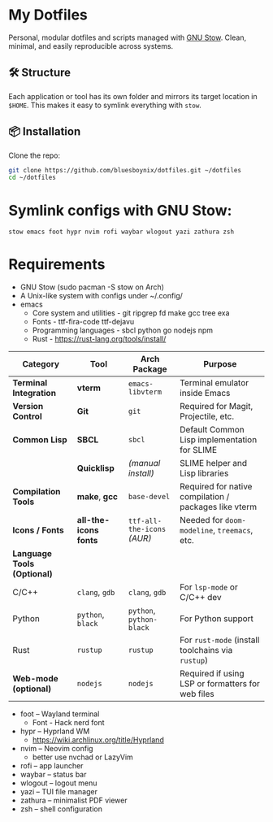 # My Dotfiles

Personal, modular dotfiles and scripts managed with [GNU Stow](https://www.gnu.org/software/stow/). Clean, minimal, and easily reproducible across systems.


## 🛠 Structure

Each application or tool has its own folder and mirrors its target location in `$HOME`. This makes it easy to symlink everything with `stow`.

## 📦 Installation
Clone the repo:
```bash
git clone https://github.com/bluesboynix/dotfiles.git ~/dotfiles
cd ~/dotfiles
```
# Symlink configs with GNU Stow:
```bash
stow emacs foot hypr nvim rofi waybar wlogout yazi zathura zsh
```
# Requirements
* GNU Stow (sudo pacman -S stow on Arch)
* A Unix-like system with configs under ~/.config/
* emacs
  - Core system and utilities - git ripgrep fd make gcc tree exa
  - Fonts - ttf-fira-code ttf-dejavu
  - Programming languages - sbcl python go nodejs npm
  - Rust - https://rust-lang.org/tools/install/
 
| Category                      | Tool                    | Arch Package                | Purpose                                               |
| ----------------------------- | ----------------------- | --------------------------- | ----------------------------------------------------- |
| **Terminal Integration**      | **vterm**               | `emacs-libvterm`            | Terminal emulator inside Emacs                        |
| **Version Control**           | **Git**                 | `git`                       | Required for Magit, Projectile, etc.                  |
| **Common Lisp**               | **SBCL**                | `sbcl`                      | Default Common Lisp implementation for SLIME          |
|                               | **Quicklisp**           | *(manual install)*          | SLIME helper and Lisp libraries                       |
| **Compilation Tools**         | **make**, **gcc**       | `base-devel`                | Required for native compilation / packages like vterm |
| **Icons / Fonts**             | **all-the-icons fonts** | `ttf-all-the-icons` *(AUR)* | Needed for `doom-modeline`, `treemacs`, etc.          |
| **Language Tools (Optional)** |                         |                             |                                                       |
| C/C++                         | `clang`, `gdb`          | `clang`, `gdb`              | For `lsp-mode` or C/C++ dev                           |
| Python                        | `python`, `black`       | `python`, `python-black`    | For Python support                                    |
| Rust                          | `rustup`                | `rustup`                    | For `rust-mode` (install toolchains via `rustup`)     |
| **Web-mode (optional)**       | `nodejs`                | `nodejs`                    | Required if using LSP or formatters for web files     |

* foot – Wayland terminal
  - Font - Hack nerd font
* hypr – Hyprland WM
  - https://wiki.archlinux.org/title/Hyprland
* nvim – Neovim config
  - better use nvchad or LazyVim
* rofi – app launcher
* waybar – status bar
* wlogout – logout menu
* yazi – TUI file manager
* zathura – minimalist PDF viewer
* zsh – shell configuration
